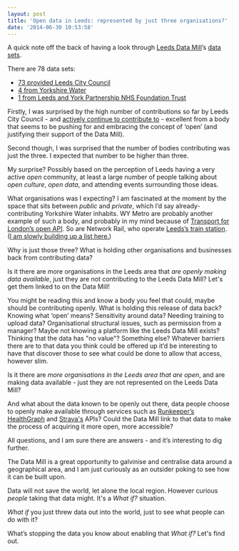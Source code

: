 ```yaml
---
layout: post
title: 'Open data in Leeds: represented by just three organisations?'
date: '2014-06-30 10:53:58'
---
```


A quick note off the back of having a look through [Leeds Data Mill](http://www.leedsdatamill.org/)’s [data sets](http://www.leedsdatamill.org/dataset?_organization_limit=0).

There are 78 data sets:

* [73 provided Leeds City Council](http://www.leedsdatamill.org/dataset?_organization_limit=0&organization=leedscitycouncil)
* [4 from Yorkshire Water](http://www.leedsdatamill.org/dataset?_organization_limit=0&organization=yorkshire-water)
* [1 from Leeds and York Partnership NHS Foundation Trust](http://www.leedsdatamill.org/dataset?organization=leeds-and-york-partnership-nhs-foundation-trust&_organization_limit=0)

Firstly, I was surprised by the high number of contributions so far by Leeds City Council - and [actively continue to contribute to](http://www.leedsdatamill.org/organization/activity/leedscitycouncil) - excellent from a body that seems to be pushing for and embracing the concept of ‘open’ (and justifying their support of the Data Mill).

Second though, I was surprised that the number of bodies contributing was just the three. I expected that number to be higher than three.

My surprise? Possibly based on the perception of Leeds having a very active *open* community, at least a large number of people talking about *open culture*, *open data*, and attending events surrounding those ideas.

What organisations was I expecting? I am fascinated at the moment by the space that sits between *public* and *private*, which I’d say already-contributing Yorkshire Water inhabits. WY Metro are probably another example of such a body, and probably in my mind because of [Transport for London’s open API](https://www.tfl.gov.uk/info-for/open-data-users/). So are Network Rail, who operate [Leeds’s train station](http://www.networkrail.co.uk/leeds-station/departures-arrivals/). ([I am slowly building up a list here.](https://docs.google.com/spreadsheets/d/1AK5BnysBbciqFuxxnACG5JflqhXfPO1gNUcIoLNzGNo/edit?usp=sharing))

Why is just those three? What is holding other organisations and businesses back from contributing data?

Is it there are more organisations in the Leeds area that *are openly making data available*, just they are not contributing to the Leeds Data Mill? Let's get them linked to on the Data Mill!

You might be reading this and know a body you feel that could, maybe should be contributing openly. What is holding this release of data back? Knowing what ‘open’ means? Sensitivity around data? Needing training to upload data? Organisational structural issues, such as permission from a manager? Maybe not knowing a platform like the Leeds Data Mill exists? Thinking that the data has "no value"? Something else? Whatever barriers there are to that data you think could be offered up it’d be interesting to have that discover those to see what could be done to allow that access, however slim.

Is it there are *more organisations in the Leeds area that are open*, and are making data available - just they are not represented on the Leeds Data Mill?

And what about the data known to be openly out there, data people choose to openly make available through services such as [Runkeeper’s HealthGraph](http://runkeeper.com/developer/healthgraph/) and [Strava's](http://www.strava.com/developers) APIs? Could the Data Mill link to that data to make the process of acquiring it more open, more accessible?

All questions, and I am sure there are answers - and it’s interesting to dig further.

The Data Mill is a great opportunity to galvinise and centralise data around a geographical area, and I am just curiously as an outsider poking to see how it can be built upon.

Data will not save the world, let alone the local region. However curious *people* taking that data might. It's a *What if?* situation.

*What if* you just threw data out into the world, just to see what people can do with it?

What’s stopping the data you know about enabling that *What if?* Let's find out.